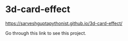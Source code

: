 # 3d-card-effect

https://sarveshguptapythonist.github.io/3d-card-effect/

Go through this link to see this project.
